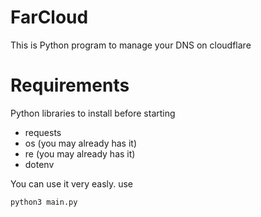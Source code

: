 # FarCloud
This is Python program to manage your DNS on cloudflare

# Requirements

Python libraries to install before starting
* requests
* os (you may already has it)
* re (you may already has it)
* dotenv

You can use it very easly. 
use

```
python3 main.py
```
